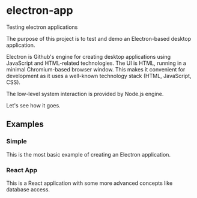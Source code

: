 # electron-app
Testing electron applications

The purpose of this project is to test and demo an Electron-based desktop application.

Electron is Github's engine for creating desktop applications using JavaScript and HTML-related technologies. The UI is HTML, running in a minimal Chromium-based browser window. This makes it convenient for development as it uses a well-known technology stack (HTML, JavaScript, CSS).

The low-level system interaction is provided by Node.js engine.

Let's see how it goes.

## Examples

### Simple

This is the most basic example of creating an Electron application.

### React App

This is a React application with some more advanced concepts like database access.
